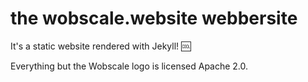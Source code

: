 # the wobscale.website webbersite

It's a static website rendered with Jekyll! 🆒

Everything but the Wobscale logo is licensed Apache 2.0.
